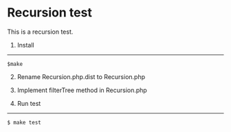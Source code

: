 Recursion test
==========================

This is a recursion test.

1) Install
-------

~~~shell
$make
~~~

2) Rename Recursion.php.dist to Recursion.php

3) Implement filterTree method in Recursion.php

4) Run test
--------

~~~shell
$ make test
~~~
